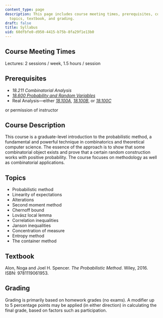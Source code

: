 ```yaml
---
content_type: page
description: This page includes course meeting times, prerequisites, course description,
  topics, textbook, and grading.
draft: false
title: Syllabus
uid: 60dfbfe0-d950-4415-b75b-8fa29f1e13b0
---
```

## Course Meeting Times

Lectures: 2 sessions / week, 1.5 hours / session

## Prerequisites

- *18.211 Combinatorial Analysis* 
- [*18.600 Probability and Random Variables*](https://ocw.mit.edu/courses/18-600-probability-and-random-variables-fall-2019/)
- Real Analysis—either [*18.100A*](https://ocw.mit.edu/courses/18-100a-real-analysis-fall-2020/), [*18.100B*](https://ocw.mit.edu/courses/18-100b-analysis-i-fall-2010/), or [*18.100C*](https://ocw.mit.edu/courses/18-100c-real-analysis-fall-2012/)

or permission of instructor

## Course Description

This course is a graduate-level introduction to the probabilistic method, a fundamental and powerful technique in combinatorics and theoretical computer science. The essence of the approach is to show that some combinatorial object exists and prove that a certain random construction works with positive probability. The course focuses on methodology as well as combinatorial applications.

## Topics

- Probabilistic method
- Linearity of expectations
- Alterations
- Second moment method
- Chernoff bound
- Lovász local lemma
- Correlation inequalities
- Janson inequalities
- Concentration of measure
- Entropy method
- The container method

## Textbook

Alon, Noga and Joel H. Spencer. *The Probabilistic Method*. Wiley, 2016. ISBN: 9781119061953.

## Grading

Grading is primarily based on homework grades (no exams). A modifier up to 5 percentage points may be applied (in either direction) in calculating the final grade, based on factors such as participation.